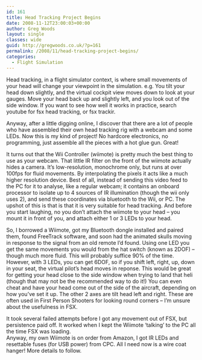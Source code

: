 ```yaml
---
id: 161
title: Head Tracking Project Begins
date: 2008-11-12T23:00:03+00:00
author: Greg Woods
layout: single
classes: wide
guid: http://gregwoods.co.uk/?p=161
permalink: /2008/11/head-tracking-project-begins/
categories:
  - Flight Simulation
---
```

Head tracking, in a flight simulator context, is where small movements of your head will change your viewpoint in the simulation. e.g. You tilt your head down slightly, and the virtual cockpit view moves down to look at your gauges. Move your head back up and slightly left, and you look out of the side window. If you want to see how well it works in practice, search youtube for fsx head tracking, or fsx trackir.

Anyway, after a little digging online, I discover that there are a lot of people who have assembled their own head tracking rig with a webcam and some LEDs. Now this is my kind of project! No hardcore electronics, no programming, just assemble all the pieces with a hot glue gun. Great!

It turns out that the Wii Controller (wiimote) is pretty much the best thing to use as your webcam. That little IR filter on the front of the wiimote actually hides a camera. It’s low-resolution, monochrome only, but runs at over 100fps for fluid movements. By interpolating the pixels it acts like a much higher resolution device. Best of all, instead of sending this video feed to the PC for it to analyse, like a regular webcam; it contains an onboard processor to isolate up to 4 sources of IR illumination (though the wii only uses 2), and send these coordinates via bluetooth to the Wii, or PC. The upshot of this is that is that it is very suitable for head tracking. And before you start laughing, no you don’t attach the wiimote to your head – you mount it in front of you, and attach either 1 or 3 LEDs to your head. 

So, I borrowed a Wiimote, got my Bluetooth dongle installed and paired them, found FreeTrack software, and soon had the animated skulls moving in response to the signal from an old remote I’d found. Using one LED you get the same movements you would from the hat switch (known as 2DOF) – though much more fluid. This will probably suffice 90% of the time. However, with 3 LEDs, you can get 6DOF, so if you shift left, right, up, down in your seat, the virtual pilot’s head moves in reponse. This would be great for getting your head close to the side window when trying to land that heli (though that may not be the recommended way to do it!) You can even cheat and have your head come out of the side of the aircraft, depending on how you’ve set it up. The other 2 axes are tilt head left and right. These are often used in First Person Shooters for looking round corners – I’m unsure about the usefulness in FSX.

It took several failed attempts before I got any movement out of FSX, but persistence paid off. It worked when I kept the Wiimote ‘talking’ to the PC all the time FSX was loading.  
Anyway, my own Wiimote is on order from Amazon, I got IR LEDs and resettable fuses (for USB power) from CPC. All I need now is a wire coat hanger! More details to follow.